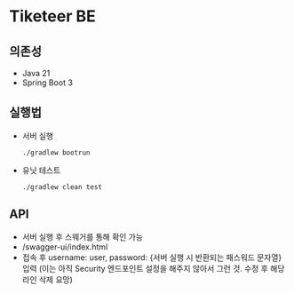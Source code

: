 # Tiketeer BE

## 의존성

- Java 21
- Spring Boot 3

## 실행법

- 서버 실행
  ```shell
  ./gradlew bootrun
  ```
- 유닛 테스트
  ```shell
  ./gradlew clean test
  ```
  
## API

- 서버 실행 후 스웨거를 통해 확인 가능
- /swagger-ui/index.html
- 접속 후 username: user, password: {서버 실행 시 반환되는 패스워드 문자열} 입력 (이는 아직 Security 엔드포인트 설정을 해주지 않아서 그런 것. 수정 후 해당 라인 삭제 요망)